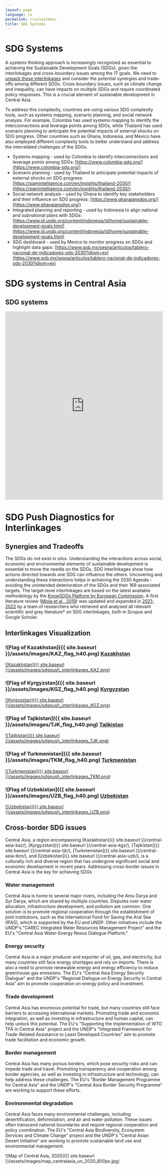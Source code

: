 ```yaml
---
layout: page
language: ru
permalink: /ru/systems/
title: SDG Systems 
---
```


# SDG Systems
A systems thinking approach is increasingly recognized as essential to achieving the Sustainable Development Goals (SDGs), given the interlinkages and cross-boundary issues among the 17 goals. We need to [unpack these interlinkages](https://www.undp.org/eurasia/blog/keep-it-simple-complexity-and-sdgs) and consider the potential synergies and trade-offs among different SDGs. Cross-boundary issues, such as climate change and inequality, can have impacts on multiple SDGs and require coordinated policy responses. This is a crucial element of sustanable development in Central Asia.

To address this complexity, countries are using various SDG complexity tools, such as systems mapping, scenario planning, and social network analysis. For example, Colombia has used systems mapping to identify the interconnections and leverage points among SDGs, while Thailand has used scenario planning to anticipate the potential impacts of external shocks on SDG progress. Other countries such as Ghana, Indonesia, and Mexico have also employed different complexity tools to better understand and address the interrelated challenges of the SDGs.

- Systems mapping - used by Colombia to identify interconnections and leverage points among SDGs: [https://www.colombia-sdg.org/](https://www.colombia-sdg.org/)
- Scenario planning - used by Thailand to anticipate potential impacts of external shocks on SDG progress: [https://siamintelligence.com/en/insights/thailand-2030/](https://siamintelligence.com/en/insights/thailand-2030/)
- Social network analysis - used by Ghana to identify key stakeholders and their influence on SDG progress: [https://www.ghanaiansdgs.org/](https://www.ghanaiansdgs.org/)
- Integrated planning and reporting - used by Indonesia to align national and subnational plans with SDGs: [https://www.id.undp.org/content/indonesia/id/home/sustainable-development-goals.html](https://www.id.undp.org/content/indonesia/id/home/sustainable-development-goals.html)
- SDG dashboard - used by Mexico to monitor progress on SDGs and highlight data gaps: [https://www.gob.mx/sesna/articulos/tablero-nacional-de-indicadores-ods-2030?idiom=es](https://www.gob.mx/sesna/articulos/tablero-nacional-de-indicadores-ods-2030?idiom=es)




# SDG systems in Central Asia 
## SDG systems 

<iframe src="https://embed.kumu.io/74a9c1005c1770d154ef51dccc809599" width="100%" height="600" frameborder="0"></iframe>



# SDG Push Diagnostics for Interlinkages
## Synergies and Tradeoffs
The SDGs do not exist in silos. Understanding the interactions across social, economic and environmental elements of sustainable development is essential to move the needle on the SDGs. SDG Interlinkages show how actions directed towards one SDG can influence the others. Uncovering and understanding these interactions helps in achieving the 2030 Agenda - avoiding the unintended deterioration of the SDGs and their 169 associated targets.
The target-level interlinkages are based on the latest available methodology by the [KnowSDGs Platform by European Commission](https://knowsdgs.jrc.ec.europa.eu/interlinkages-targets). A first literature review ([Miola et al., 2019](https://publications.jrc.ec.europa.eu/repository/handle/JRC115163)) was updated and expanded in [2021-2022](https://knowsdgs.jrc.ec.europa.eu/intro-interlinkages) by a team of researchers who retrieved and analysed all relevant scientific and grey literature* on SDG interlinkages, both in Scopus and Google Scholar.

## Interlinkages Visualization
### ![Flag of Kazakhstan]({{ site.baseurl }}/assets/images/KAZ_flag_h40.png) [Kazakhstan](https://data.undp.org/sdg-push-diagnostic/KAZ/synergies-and-tradeoffs)
[![Kazakhstan]({{ site.baseurl }}/assets/images/sdgpush_interlinkages_KAZ.png)](https://data.undp.org/sdg-push-diagnostic/KAZ/synergies-and-tradeoffs)

### ![Flag of Kyrgyzstan]({{ site.baseurl }}/assets/images/KGZ_flag_h40.png) [Kyrgyzstan](https://data.undp.org/sdg-push-diagnostic/KGZ/synergies-and-tradeoffs)
[![Kyrgyzstan]({{ site.baseurl }}/assets/images/sdgpush_interlinkages_KGZ.png)](https://data.undp.org/sdg-push-diagnostic/KGZ/synergies-and-tradeoffs)

### ![Flag of Tajikistan]({{ site.baseurl }}/assets/images/TJK_flag_h40.png) [Tajikistan](https://data.undp.org/sdg-push-diagnostic/TJK/synergies-and-tradeoffs)
[![Tajikistan]({{ site.baseurl }}/assets/images/sdgpush_interlinkages_TJK.png)](https://data.undp.org/sdg-push-diagnostic/TJK/synergies-and-tradeoffs)

### ![Flag of Turkmenistan]({{ site.baseurl }}/assets/images/TKM_flag_h40.png) [Turkmenistan](https://data.undp.org/sdg-push-diagnostic/TKM/synergies-and-tradeoffs)
[![Turkmenistan]({{ site.baseurl }}/assets/images/sdgpush_interlinkages_TKM.png)](https://data.undp.org/sdg-push-diagnostic/TKM/synergies-and-tradeoffs)

### ![Flag of Uzbekistan]({{ site.baseurl }}/assets/images/UZB_flag_h40.png) [Uzbekistan](https://data.undp.org/sdg-push-diagnostic/UZB/synergies-and-tradeoffs)
[![Uzbekistan]({{ site.baseurl }}/assets/images/sdgpush_interlinkages_UZB.png)](https://data.undp.org/sdg-push-diagnostic/UZB/synergies-and-tradeoffs)


## Cross-border SDG issues

Central Asia, a region encompassing [Kazakhstan]({{ site.baseurl }}/central-asia-kaz/), [Kyrgyzstan]({{ site.baseurl }}/central-asia-kgz/), [Tajikistan]({{ site.baseurl }}/central-asia-tjk/), [Turkmenistan]({{ site.baseurl }}/central-asia-tkm/), and [Uzbekistan]({{ site.baseurl }}/central-asia-uzb/), is a culturally rich and diverse region that has undergone significant social and economic development in recent years. Addressing cross-border issues in Central Asia is the key for achieving SDGs

### Water management
Central Asia is home to several major rivers, including the Amu Darya and Syr Darya, which are shared by multiple countries. Disputes over water allocation, infrastructure development, and pollution are common. One solution is to promote regional cooperation through the establishment of joint institutions, such as the International Fund for Saving the Aral Sea (IFAS), which is supported by the EU and UNDP. Other initiatives include the UNDP's "CAREC Integrated Water Resources Management Project" and the EU's "Central Asia Water-Energy Nexus Dialogue Platform."

### Energy security
Central Asia is a major producer and exporter of oil, gas, and electricity, but many countries still face energy shortages and rely on imports. There is also a need to promote renewable energy and energy efficiency to reduce greenhouse gas emissions. The EU's "Central Asia Energy Security Dialogue" and the UNDP's "Regional Dialogue on Energy Security in Central Asia" aim to promote cooperation on energy policy and investment.

### Trade development
Central Asia has enormous potential for trade, but many countries still face barriers to accessing international markets. Promoting trade and economic integration, as well as investing in infrastructure and human capital, can help unlock this potential. The EU's "Supporting the Implementation of WTO TFA in Central Asia" project and the UNDP's "Integrated Framework for Trade-Related Assistance to Least Developed Countries" aim to promote trade facilitation and economic growth.

### Border management
Central Asia has many porous borders, which pose security risks and can impede trade and travel. Promoting transparency and cooperation among border agencies, as well as investing in infrastructure and technology, can help address these challenges. The EU's "Border Management Programme for Central Asia" and the UNDP's "Central Asia Border Security Programme" are working to support these efforts.

### Environmental degradation
Central Asia faces many environmental challenges, including desertification, deforestation, and air and water pollution. These issues often transcend national boundaries and require regional cooperation and policy coordination. The EU's "Central Asia Biodiversity, Ecosystem Services and Climate Change" project and the UNDP's "Central Asian Desert Initiative" are working to promote sustainable land use and environmental management. 


![Map of Central Asia, 2020]({{ site.baseurl }}/assets/images/map_centralasia_un_2020_800px.jpg)



